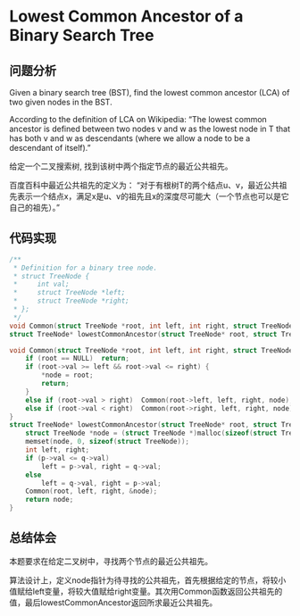 #  Lowest Common Ancestor of a Binary Search Tree

## 问题分析
Given a binary search tree (BST), find the lowest common ancestor (LCA) of two given nodes in the BST.

According to the definition of LCA on Wikipedia: “The lowest common ancestor is defined between two nodes v and w as the lowest node in T that has both v and w as descendants (where we allow a node to be a descendant of itself).”

给定一个二叉搜索树, 找到该树中两个指定节点的最近公共祖先。

百度百科中最近公共祖先的定义为： “对于有根树T的两个结点u、v，最近公共祖先表示一个结点x，满足x是u、v的祖先且x的深度尽可能大（一个节点也可以是它自己的祖先）。”

## 代码实现
``` C
/**
 * Definition for a binary tree node.
 * struct TreeNode {
 *     int val;
 *     struct TreeNode *left;
 *     struct TreeNode *right;
 * };
 */
void Common(struct TreeNode *root, int left, int right, struct TreeNode **node);
struct TreeNode* lowestCommonAncestor(struct TreeNode* root, struct TreeNode* p, struct TreeNode* q);

void Common(struct TreeNode *root, int left, int right, struct TreeNode **node) {
    if (root == NULL)  return;
    if (root->val >= left && root->val <= right) {
        *node = root;
        return;
    }
    else if (root->val > right)  Common(root->left, left, right, node);
    else if (root->val < right)  Common(root->right, left, right, node);
}
struct TreeNode* lowestCommonAncestor(struct TreeNode* root, struct TreeNode* p, struct TreeNode* q) {
    struct TreeNode *node = (struct TreeNode *)malloc(sizeof(struct TreeNode));
    memset(node, 0, sizeof(struct TreeNode));
    int left, right;
    if (p->val <= q->val)
        left = p->val, right = q->val;
    else
        left = q->val, right = p->val;
    Common(root, left, right, &node);
    return node;
}
```

## 总结体会

本题要求在给定二叉树中，寻找两个节点的最近公共祖先。

算法设计上，定义node指针为待寻找的公共祖先，首先根据给定的节点，将较小值赋给left变量，将较大值赋给right变量。其次用Common函数返回公共祖先的值，最后lowestCommonAncestor返回所求最近公共祖先。